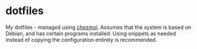 # dotfiles

My dotfiles - managed using [chezmoi](www.chezmoi.io). Assumes that the system is based on Debian, and has certain programs installed. Using snippets as needed instead of copying the configuration entirely is recommended.
